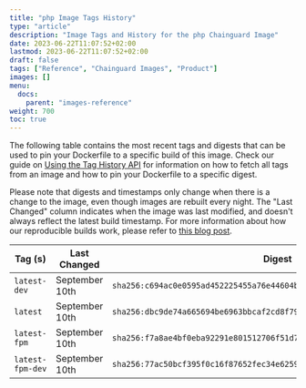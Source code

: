 ```yaml
---
title: "php Image Tags History"
type: "article"
description: "Image Tags and History for the php Chainguard Image"
date: 2023-06-22T11:07:52+02:00
lastmod: 2023-06-22T11:07:52+02:00
draft: false
tags: ["Reference", "Chainguard Images", "Product"]
images: []
menu:
  docs:
    parent: "images-reference"
weight: 700
toc: true
---
```


The following table contains the most recent tags and digests that can be used to pin your Dockerfile to a specific build of this image. Check our guide on [Using the Tag History API](/chainguard/chainguard-images/using-the-tag-history-api/) for information on how to fetch all tags from an image and how to pin your Dockerfile to a specific digest.

Please note that digests and timestamps only change when there is a change to the image, even though images are rebuilt every night. The "Last Changed" column indicates when the image was last modified, and doesn't always reflect the latest build timestamp. For more information about how our reproducible builds work, please refer to [this blog post](https://www.chainguard.dev/unchained/reproducing-chainguards-reproducible-image-builds).

| Tag (s)           | Last Changed   | Digest                                                                    |
|-------------------|----------------|---------------------------------------------------------------------------|
|  `latest-dev`     | September 10th | `sha256:c694ac0e0595ad452225455a76e44604b84e59c1e3e2c455e1d9d5fb5f22f7dc` |
|  `latest`         | September 10th | `sha256:dbc9de74a665694be6963bbcaf2cd8f79b7c557acdda3eae25528f8295004d8b` |
|  `latest-fpm`     | September 10th | `sha256:f7a8ae4bf0eba92291e801512706f51d7721beab8a25f7af8a79aee4295e54a2` |
|  `latest-fpm-dev` | September 10th | `sha256:77ac50bcf395f0c16f87652fec34e6259b782db4161a5064cd7498143591c533` |
